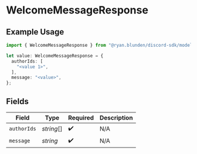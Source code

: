 # WelcomeMessageResponse

## Example Usage

```typescript
import { WelcomeMessageResponse } from "@ryan.blunden/discord-sdk/models/components";

let value: WelcomeMessageResponse = {
  authorIds: [
    "<value 1>",
  ],
  message: "<value>",
};
```

## Fields

| Field              | Type               | Required           | Description        |
| ------------------ | ------------------ | ------------------ | ------------------ |
| `authorIds`        | *string*[]         | :heavy_check_mark: | N/A                |
| `message`          | *string*           | :heavy_check_mark: | N/A                |